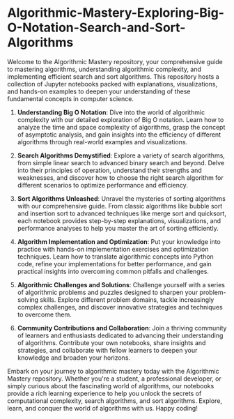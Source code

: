 # Algorithmic-Mastery-Exploring-Big-O-Notation-Search-and-Sort-Algorithms
Welcome to the Algorithmic Mastery repository, your comprehensive guide to mastering algorithms, understanding algorithmic complexity, and implementing efficient search and sort algorithms. This repository hosts a collection of Jupyter notebooks packed with explanations, visualizations, and hands-on examples to deepen your understanding of these fundamental concepts in computer science.

1. **Understanding Big O Notation**: Dive into the world of algorithmic complexity with our detailed exploration of Big O notation. Learn how to analyze the time and space complexity of algorithms, grasp the concept of asymptotic analysis, and gain insights into the efficiency of different algorithms through real-world examples and visualizations.

2. **Search Algorithms Demystified**: Explore a variety of search algorithms, from simple linear search to advanced binary search and beyond. Delve into their principles of operation, understand their strengths and weaknesses, and discover how to choose the right search algorithm for different scenarios to optimize performance and efficiency.

3. **Sort Algorithms Unleashed**: Unravel the mysteries of sorting algorithms with our comprehensive guide. From classic algorithms like bubble sort and insertion sort to advanced techniques like merge sort and quicksort, each notebook provides step-by-step explanations, visualizations, and performance analyses to help you master the art of sorting efficiently.

4. **Algorithm Implementation and Optimization**: Put your knowledge into practice with hands-on implementation exercises and optimization techniques. Learn how to translate algorithmic concepts into Python code, refine your implementations for better performance, and gain practical insights into overcoming common pitfalls and challenges.

5. **Algorithmic Challenges and Solutions**: Challenge yourself with a series of algorithmic problems and puzzles designed to sharpen your problem-solving skills. Explore different problem domains, tackle increasingly complex challenges, and discover innovative strategies and techniques to overcome them.

6. **Community Contributions and Collaboration**: Join a thriving community of learners and enthusiasts dedicated to advancing their understanding of algorithms. Contribute your own notebooks, share insights and strategies, and collaborate with fellow learners to deepen your knowledge and broaden your horizons.

Embark on your journey to algorithmic mastery today with the Algorithmic Mastery repository. Whether you're a student, a professional developer, or simply curious about the fascinating world of algorithms, our notebooks provide a rich learning experience to help you unlock the secrets of computational complexity, search algorithms, and sort algorithms. Explore, learn, and conquer the world of algorithms with us. Happy coding!
